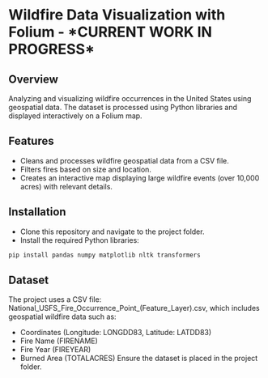 <h1>Wildfire Data Visualization with Folium - *CURRENT WORK IN PROGRESS*</h1>
<h2>Overview</h2>
Analyzing and visualizing wildfire occurrences in the United States using geospatial data. The dataset is processed using Python libraries and displayed interactively on a Folium map.

<h2>Features</h2>

- Cleans and processes wildfire geospatial data from a CSV file.
- Filters fires based on size and location.
- Creates an interactive map displaying large wildfire events (over 10,000 acres) with relevant details.
  
<h2>Installation</h2>

- Clone this repository and navigate to the project folder.
- Install the required Python libraries:
  
```bash
pip install pandas numpy matplotlib nltk transformers
```

<h2>Dataset</h2>
The project uses a CSV file: National_USFS_Fire_Occurrence_Point_(Feature_Layer).csv, which includes geospatial wildfire data such as:

- Coordinates (Longitude: LONGDD83, Latitude: LATDD83)
- Fire Name (FIRENAME)
- Fire Year (FIREYEAR)
- Burned Area (TOTALACRES)
Ensure the dataset is placed in the project folder.
